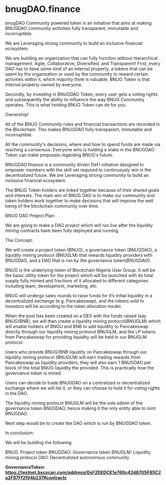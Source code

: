 # bnugDAO.finance
bnugDAO Community powered token is an initiative that aims at making BNUGDAO community activities fully transparent, immutable and incorruptible.

We are Leveraging strong community to build an inclusive financial ecosystem. 

We are building an organization that can fully function without hierarchical management. Agile, Collaborative, Diversified, and Transparent!
First, every DAO has to have some kind of an internal property, a tokens that can be spent by the organization or used by the community to reward certain activities within it, which majority think is valuable. 
BNUG Token is that internal property owned by everyone. 

Secondly, by investing in  BNUGDAO Token, every user gets a voting rights and subsequently the ability to influence the way BNUG Community operates. 
This is what holding BNUG Token can do for you. 

Ownership!

All of the BNUG Community rules and financial transactions are recorded in the Blockchain. 
This makes BNUGDAO fully transparent, immutable and incorruptible.

All the community's decisions, where and how to spend funds are made via reaching a consensus. 
Everyone who is holding a stake in the BNUGDAO Token can make proposals regarding BNUG's future.

BNUGDAO.finance is a community driven DeFi initiative designed to empower members with the skill set required to continuously win in the decentralized future. We are Leveraging strong community to build an inclusive financial ecosystem.  

The BNUG Token holders are linked together because of their shared goals and interests. 
The main aim of BNUG DAO is to make our community and token holders work together to make decisions that will improve the well being of the blockchain community over time. 

BNUG DAO Project Plan:

We are going to make a DAO project which will run live after the liquidity mining contracts have been fully deployed and running.

The Concept:

We will create a project token (BNUG), a governance token (BNUGDAO), a liquidity mining protocol (BNUGLM) that rewards liquidity providers with BNUGDAO, and a DAO that is run by the governance token(BNUGDAO). 

BNUG is the underlying token of Blockchain Nigeria User Group. It will be the basic utility token for the project which will be launched with its total supply fully minted and fractions of it allocated to different categories including team, development, marketing, etc.

BNUG will undergo sales rounds to raise funds for it’s initial liquidity in a decentralized exchange (e.g. Pancakeswap), and the tokens sold to investors will be according to the token allocation model. 

When the pool has been created on a DEX with the funds raised (say BNUG/BNB), we will then create a liquidity mining protocol(BNUGLM) which will enable holders of BNGU and BNB to add liquidity to Pancakeswap directly through our liquidity mining protocol BNUGLM, and the LP tokens from Pancakeswap for providing liquidity will be held in our BNUGLM protocol.

Users who provide BNUG/BNB liquidity on Pancakeswap through our liquidity mining protocol (BNUGLM) will earn trading rewards from Pancakeswap as liquidity providers, they will also earn 1 BNUGDAO per block of the total BNUG liquidity the provided. This is practically how the governance token is mined.

Users can decide to trade BNUGDAO on a centralized or decentralized exchange where we will list it, or they can choose to hold it for voting rights in the DAO.

The liquidity mining protocol BNUGLM will be the sole admin of the governance token BNUGDAO, hence making it the only entity able to mint BNUGDAO.

Next step would be to create the DAO which is run by BNUGDAO token.

In conclusion:

We will be building the following:

BNUG: Project token
BNUGDAO: Governance token
BNUGLM: Liquidity mining protocol
DAO: Decentralized autonomous community



**GovernanceToken: https://testnet.bscscan.com/address/0xF2DEDCE1e760c42d8705F85C2a2F87Ff2f94b237#contracts**

